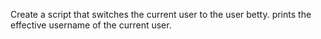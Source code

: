 Create a script that switches the current user to the user betty.
prints the effective username of the current user.
